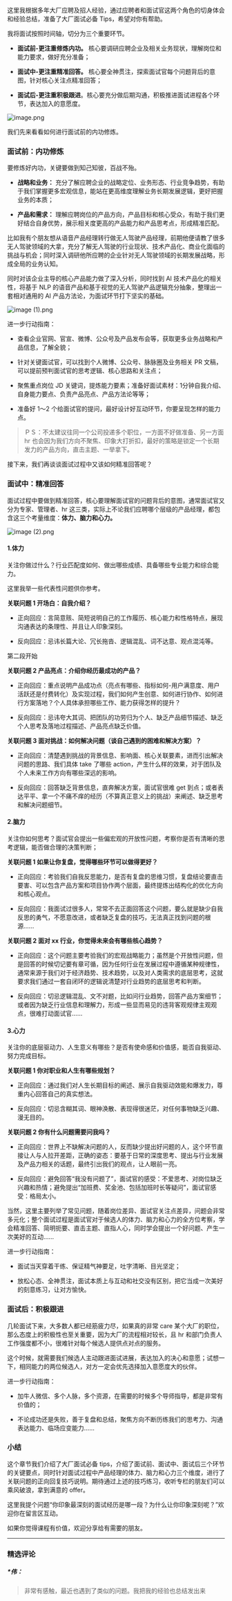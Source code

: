 <p data-nodeid="2191">这里我根据多年大厂应聘及招人经验，通过应聘者和面试官这两个角色的切身体会和经验总结，准备了大厂面试必备 Tips，希望对你有帮助。</p>


<p data-nodeid="1506">我将面试按照时间轴，切分为三个重要环节。</p>
<ul data-nodeid="3124">
<li data-nodeid="3125">
<p data-nodeid="3126"><strong data-nodeid="3135">面试前-更注重修炼内功。</strong> 核心要调研应聘企业及相关业务现状，理解岗位和能力要求，做好充分准备；</p>
</li>
<li data-nodeid="3127">
<p data-nodeid="3128" class=""><strong data-nodeid="3140">面试中-更注重精准回答。</strong> 核心要全神贯注，探索面试官每个问题背后的意图，针对核心关注点精准回答；</p>
</li>
<li data-nodeid="3129">
<p data-nodeid="3130"><strong data-nodeid="3145">面试后-更注重积极跟进</strong>。核心要充分做后期沟通，积极推进面试进程各个环节，表达加入的意愿度。</p>
</li>
</ul>


<p data-nodeid="3604" class=""><img src="https://s0.lgstatic.com/i/image6/M00/45/14/CioPOWDB6LGAEtjzAAAqeRc1abQ222.png" alt="image.png" data-nodeid="3607"></p>

<p data-nodeid="1515">我们先来看看如何进行面试前的内功修炼。</p>
<h3 data-nodeid="1516">面试前：内功修炼</h3>
<p data-nodeid="1517">要修炼好内功，关键要做到知己知彼，百战不殆。</p>
<ul data-nodeid="4548">
<li data-nodeid="4549">
<p data-nodeid="4550"><strong data-nodeid="4557">战略和业务：</strong> 充分了解应聘企业的战略定位、业务形态、行业竞争趋势，有助于我们掌握更多宏观信息，能站在更高维度理解业务长期发展逻辑，更好把握业务的本质；</p>
</li>
<li data-nodeid="4551">
<p data-nodeid="4552" class=""><strong data-nodeid="4562">产品和需求：</strong> 理解应聘岗位的产品方向，产品目标和核心受众，有助于我们更好结合自身优势，展示相关度更高的产品能力和产品思考点，形成精准匹配。</p>
</li>
</ul>


<p data-nodeid="1523">比如我有个朋友想从语音产品经理转行做无人驾驶产品经理，前期他便请教了很多无人驾驶领域的大拿，充分了解无人驾驶的行业现状、技术产品化、商业化面临的挑战与机会；同时深入调研他所应聘的企业针对无人驾驶领域的长期发展战略，形成全局的业务认知。</p>
<p data-nodeid="1524">同时对该企业主导的核心产品能力做了深入分析，同时找到 AI 技术产品化的相关性，将基于 NLP 的语音产品和基于视觉的无人驾驶产品逻辑充分抽象，整理出一套相对通用的 AI 产品方法论，为面试环节打下坚实的基础。</p>
<p data-nodeid="5029" class=""><img src="https://s0.lgstatic.com/i/image6/M00/45/0C/Cgp9HWDB6LmALcZmAAAzV3i_6gA862.png" alt="image (1).png" data-nodeid="5036"></p>

<p data-nodeid="1526">进一步行动指南：</p>
<ul data-nodeid="1527">
<li data-nodeid="1528">
<p data-nodeid="1529">查看企业官网、官宣、微博、公众号及产品发布会等，获取更多业务战略和产品信息，了解全貌；</p>
</li>
<li data-nodeid="1530">
<p data-nodeid="1531">针对关键面试官，可以找到个人微博、公众号、脉脉圈及业务相关 PR 文稿，可以提前预判面试官的思考逻辑、核心思路和关注点；</p>
</li>
<li data-nodeid="1532">
<p data-nodeid="1533">聚焦重点岗位 JD 关键词，提炼能力要素；准备好面试素材：1分钟自我介绍、自身能力要点、负责产品亮点、产品方法论等等；</p>
</li>
<li data-nodeid="1534">
<p data-nodeid="1535">准备好 1～2 个给面试官的提问，最好设计好互动环节，你要呈现怎样的能力点。</p>
</li>
</ul>
<blockquote data-nodeid="5996">
<p data-nodeid="5997" class="">ＰＳ：不太建议往同一个公司投递多个职位，一方面不好做准备、另一方面 hr 也会因为我们方向不聚焦、印象大打折扣，最好的策略是锁定一个长期发力的产品方向，直击主题、一举拿下。</p>
</blockquote>


<p data-nodeid="1538" class="">接下来，我们再谈谈面试过程中又该如何精准回答呢？</p>
<h3 data-nodeid="1539">面试中：精准回答</h3>
<p data-nodeid="1540">面试过程中要做到精准回答，核心要理解面试官的问题背后的意图，通常面试官又分为专家、管理者、hr 这三类，实际上不论我们应聘哪个层级的产品经理，都包含这三个考量维度：<strong data-nodeid="1655">体力、脑力和心力。</strong></p>
<p data-nodeid="6477" class=""><img src="https://s0.lgstatic.com/i/image6/M00/45/14/CioPOWDB6MyAaV0jAAA2n4rLDcg237.png" alt="image (2).png" data-nodeid="6484"></p>

<h4 data-nodeid="8448" class="">1.体力</h4>




<p data-nodeid="1543">关注你做过什么？行业匹配度如何、做出哪些成绩、具备哪些专业能力和综合能力。</p>
<p data-nodeid="1544">这里我举一些代表性问题供你参考。</p>
<p data-nodeid="1545"><strong data-nodeid="1666">关联问题 1  开场白：自我介绍？</strong></p>
<ul data-nodeid="1546">
<li data-nodeid="1547">
<p data-nodeid="1548">正向回应：言简意赅、简短说明自己的工作履历、核心能力和性格特点，展现沟通表达的条理性、并且让人印象深刻。</p>
</li>
<li data-nodeid="1549">
<p data-nodeid="1550">反向回应：忌讳长篇大论、冗长拖沓、逻辑混乱、词不达意、观点混沌等。</p>
</li>
</ul>
<p data-nodeid="1551">第二段开始</p>
<p data-nodeid="1552"><strong data-nodeid="1673">关联问题 2  产品亮点：介绍你经历最成功的产品？</strong></p>
<ul data-nodeid="1553">
<li data-nodeid="1554">
<p data-nodeid="1555">正向回应：重点说明产品成功点（亮点有哪些、指标如何-用户满意度、用户活跃还是付费转化）及实现过程，我们如何产生创意、如何进行协作、如何进行方案落地？个人具体承担哪些工作、能力获得怎样的提升？</p>
</li>
<li data-nodeid="1556">
<p data-nodeid="1557">反向回应：忌讳夸大其词、把团队的功劳归为个人、缺乏产品细节描述、缺乏个人思考及落地过程描述、产品亮点缺乏价值。</p>
</li>
</ul>
<p data-nodeid="1558"><strong data-nodeid="1679">关联问题 3  面对挑战：如何解决问题（谈自己遇到的困难和解决方案）？</strong></p>
<ul data-nodeid="1559">
<li data-nodeid="1560">
<p data-nodeid="1561">正向回应：清楚遇到挑战的背景信息、影响面、核心关联要素，进而引出解决问题的思路、我们具体 take 了哪些 action，产生什么样的效果，对于团队及个人未来工作方向有哪些深远的影响。</p>
</li>
<li data-nodeid="1562">
<p data-nodeid="1563">反向回应：回答缺乏背景信息，直奔解决方案，面试官很难 get 到点；或者表达平平、拿一个不痛不痒的经历（不算真正意义上的挑战）来阐述、缺乏思考和解决问题细节。</p>
</li>
</ul>
<h4 data-nodeid="10389" class="">2.脑力</h4>




<p data-nodeid="1565">关注你如何思考？面试官会提出一些偏宏观的开放性问题，考察你是否有清晰的思考逻辑，能否做合理的决策判断；</p>
<p data-nodeid="1566"><strong data-nodeid="1690">关联问题 1   如果让你复盘，觉得哪些环节可以做得更好？</strong></p>
<ul data-nodeid="1567">
<li data-nodeid="1568">
<p data-nodeid="1569">正向回应：考验我们自我反思能力，是否有复盘的思维习惯，复盘结论要直击要害、可以包含产品方案和项目协作两个层面，最终提炼出结构化的优化方向和核心观点。</p>
</li>
<li data-nodeid="1570">
<p data-nodeid="1571">反向回应：我面试过很多人，常常不去正面回答这个问题，要么就是缺少自我反思的勇气，不愿意改进，或者缺乏复盘的技巧，无法真正找到问题的根源……</p>
</li>
</ul>
<p data-nodeid="1572"><strong data-nodeid="1696">关联问题 2  面对 xx 行业，你觉得未来会有哪些核心趋势？</strong></p>
<ul data-nodeid="1573">
<li data-nodeid="1574">
<p data-nodeid="1575">正向回应：这个问题主要考验我们的宏观战略能力；虽然是个开放性问题，但是回答的时候切记要有章可循，因为任何行业在发展过程中遵循某种规律性，通常来源于我们对于经济趋势、技术趋势，以及对人类需求的底层思考，这就要求我们通过一套自闭环的逻辑说清楚对行业趋势的底层思考和判断。</p>
</li>
<li data-nodeid="1576">
<p data-nodeid="1577">反向回应：切忌逻辑混乱、文不对题，比如问行业趋势，回答产品方案细节；或者因为缺乏行业信息和理解力，形成一些显而易见的违背客观规律主观观点，很难打动面试官……</p>
</li>
</ul>
<h4 data-nodeid="12306" class="">3.心力</h4>




<p data-nodeid="1579">关注你的底层驱动力、人生意义有哪些？是否有使命感和价值感，能否自我驱动、努力完成目标。</p>
<p data-nodeid="1580"><strong data-nodeid="1707">关联问题 1  你对职业和人生有哪些规划？</strong></p>
<ul data-nodeid="1581">
<li data-nodeid="1582">
<p data-nodeid="1583">正向回应：通过我们对人生长期目标的阐述、展示自我驱动效能和爆发力，尊重内心回答自己的真实想法。</p>
</li>
<li data-nodeid="1584">
<p data-nodeid="1585">反向回应：切忌含糊其词、眼神涣散、表现得很迷茫，对任何事物缺乏兴趣、漫无目的。</p>
</li>
</ul>
<p data-nodeid="1586"><strong data-nodeid="1713">关联问题 2  你有什么问题需要问我吗？</strong></p>
<ul data-nodeid="1587">
<li data-nodeid="1588">
<p data-nodeid="1589">正向回应：世界上不缺解决问题的人，反而缺少提出好问题的人，这个环节直接让人与人拉开差距，正确的姿态：要基于日常的深度思考、提出与行业发展及产品力相关的话题，最终引出我们的观点，让人眼前一亮。</p>
</li>
<li data-nodeid="1590">
<p data-nodeid="1591">反向回应：避免回答“我没有问题了”，面试官的感受：不爱思考、对岗位缺乏兴趣和热情；避免提出“加班费、奖金池、包括加班时长等疑问”，面试官感受：格局太小。</p>
</li>
</ul>
<p data-nodeid="1592">当然，这里主要列举了常见问题，随着岗位差异、面试官关注点差异，问题会非常多元化；整个面试过程是面试官对于候选人的体力、脑力和心力的全方位考察，学会精准回答、简明扼要、直击主题、直指人心，同时学会提出一个好问题、产生一次美好的互动……</p>
<p data-nodeid="1593">进一步行动指南：</p>
<ul data-nodeid="1594">
<li data-nodeid="1595">
<p data-nodeid="1596">面试当天穿着干练、保证精气神要足，吐字清晰、目光坚定；</p>
</li>
<li data-nodeid="1597">
<p data-nodeid="1598">放松心态、全神贯注，面试本质上与互动和社交没有区别，把它当成一次美好的刻意练习，让对方愉快。</p>
</li>
</ul>
<h3 data-nodeid="1599">面试后：积极跟进</h3>
<p data-nodeid="1600">几轮面试下来，大多数人都已经筋疲力尽，如果真的非常 care 某个大厂的职位，那么态度上的积极性也至关重要，因为大厂的流程相对较长，且 hr 和部门负责人工作强度都不小，很难针对每个候选人提供点对点的服务。</p>
<p data-nodeid="1601">这个时候，就需要我们候选人主动跟进面试进展，表达加入的决心和意愿；试想一下，相同能力的两位候选人，对方一定会优先选择加入意愿度大的伙伴。</p>
<p data-nodeid="1602">进一步行动指南：</p>
<ul data-nodeid="1603">
<li data-nodeid="1604">
<p data-nodeid="1605">加牛人微信、多个人脉，多个资源，在需要的时候多个导师指导，都是非常有价值的；</p>
</li>
<li data-nodeid="1606">
<p data-nodeid="1607">不论成功还是失败，善于复盘和总结，聚焦方向不断历练我们的思考力、沟通表达能力、临场应变能力……</p>
</li>
</ul>
<h3 data-nodeid="14199" class="te-preview-highlight">小结</h3>




<p data-nodeid="1609">这个章节我们介绍了大厂面试必备 tips，介绍了面试前、面试中、面试后三个环节的关键要点，同时针对面试过程中产品经理的体力、脑力和心力三个维度，进行了关联问题的正向回复技巧说明。期待通过上述的技巧练习，收听专栏的朋友们可以乘风破浪，拿到满意的 offer。</p>
<p data-nodeid="1610">这里我提个问题“你印象最深刻的面试经历是哪一段？为什么让你印象深刻呢？”欢迎你在留言区互动。</p>
<p data-nodeid="1611">如果你觉得课程有价值，欢迎分享给有需要的朋友。</p>

---

### 精选评论

##### *伟：
> 非常有感触，最近也遇到了类似的问题。我把我的经验也总结发出来

